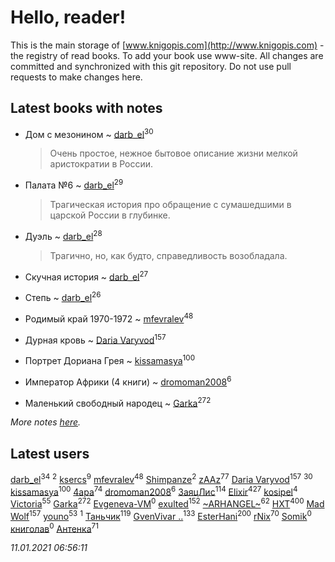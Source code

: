 # Hello, reader!
This is the main storage of [www.knigopis.com](http://www.knigopis.com) - the registry of read books.
To add your book use www-site. All changes are committed and synchronized with this git repository.
Do not use pull requests to make changes here.


## Latest books with notes
* Дом с мезонином ~ [darb_el](users/184/184135339-vkontakte)<sup>30</sup>
    > Очень простое, нежное бытовое описание жизни мелкой аристократии в России.

* Палата №6 ~ [darb_el](users/184/184135339-vkontakte)<sup>29</sup>
    > Трагическая история про обращение с сумашедшими в царской России в глубинке.

* Дуэль ~ [darb_el](users/184/184135339-vkontakte)<sup>28</sup>
    > Трагично, но, как будто, справедливость возобладала.

* Скучная история ~ [darb_el](users/184/184135339-vkontakte)<sup>27</sup>

* Степь ~ [darb_el](users/184/184135339-vkontakte)<sup>26</sup>

* Родимый край 1970-1972 ~ [mfevralev](users/140/140966150-vkontakte)<sup>48</sup>

* Дурная кровь ~ [Daria Varyvod](users/829/829893410524253-facebook)<sup>157</sup>

* Портрет Дориана Грея ~ [kissamasya](users/684/68439978-vkontakte)<sup>100</sup>

* Император Африки  (4 книги) ~ [dromoman2008](users/444/44461886-yandex)<sup>6</sup>

* Маленький свободный народец ~ [Garka](users/115/115753719718250012620-google)<sup>272</sup>


_More notes [here](latest_books_with_notes.md)._


## Latest users
[darb_el](users/184/184135339-vkontakte)<sup>34</sup> 
[](users/113/113479058458145129271-google)<sup>2</sup> 
[ksercs](users/113/113010305809091482859-google)<sup>9</sup> 
[mfevralev](users/140/140966150-vkontakte)<sup>48</sup> 
[Shimpanze](users/108/108324375224819470216-google)<sup>2</sup> 
[zAAz](users/202/202248233-vkontakte)<sup>77</sup> 
[Daria Varyvod](users/829/829893410524253-facebook)<sup>157</sup> 
[](users/153/1537586159620888-facebook)<sup>30</sup> 
[kissamasya](users/684/68439978-vkontakte)<sup>100</sup> 
[4apa](users/117/117392596378069249667-google)<sup>74</sup> 
[dromoman2008](users/444/44461886-yandex)<sup>6</sup> 
[ЗаяцЛис](users/112/112388384595246311466-google)<sup>114</sup> 
[Elixir](users/115/115826717712507836033-google)<sup>427</sup> 
[kosipel](users/111/111527709134336877181-googleplus)<sup>4</sup> 
[Victoria](users/113/113794223924688167852-google)<sup>55</sup> 
[Garka](users/115/115753719718250012620-google)<sup>272</sup> 
[Evgeneva-VM](users/328/328412972-yandex)<sup>0</sup> 
[exulted](users/100/100599204551896265722-google)<sup>152</sup> 
[~ARHANGEL~](users/642/64251996-vkontakte)<sup>62</sup> 
[HXT](users/100/100002563462782-facebook)<sup>400</sup> 
[Mad Wolf](users/947/94738840-vkontakte)<sup>157</sup> 
[youno](users/302/302928912-vkontakte)<sup>53</sup> 
[](users/115/115606166526017510013-google)<sup>1</sup> 
[Таньчик](users/209/2096581563762610-facebook)<sup>119</sup> 
[GvenVivar ..](users/158/158266434925901-facebook)<sup>133</sup> 
[EsterHani](users/305/30558181-vkontakte)<sup>200</sup> 
[rNix](users/227/22742452-yandex)<sup>70</sup> 
[Somik](users/100/100006761945842-facebook)<sup>0</sup> 
[книголав](users/981/981907258513659-facebook)<sup>0</sup> 
[Антенка](users/118/118158645037334943900-google)<sup>71</sup> 


_11.01.2021 06:56:11_
